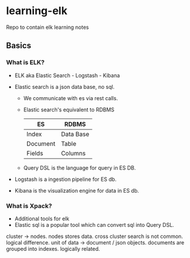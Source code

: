 # learning-elk
Repo to contain elk learning notes


## Basics
### What is ELK?
* ELK aka Elastic Search - Logstash - Kibana
* Elastic search is a json data base, no sql.
   * We communicate with es via rest calls.
   * Elastic search's equivalent to RDBMS

        | ES| RDBMS |
        |---|---| 
        |Index | Data Base|
        | Document | Table|
        |Fields | Columns|
    * Query DSL is the language for query in ES DB.


* Logstash is a ingestion pipeline for ES db.
* Kibana is the visualization engine for data in ES db.

### What is Xpack?
* Additional tools for elk
* Elastic sql is a popular tool which can convert sql into Query DSL.


cluster -> nodes. 
nodes stores data.
cross cluster search is not common. 
logical difference.
unit of data -> document / json objects.
documents are grouped into indexes. 
logically related.
